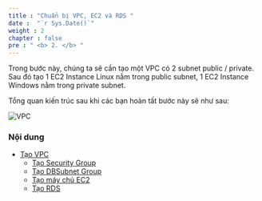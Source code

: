 ```yaml
---
title : "Chuẩn bị VPC, EC2 và RDS "
date :  "`r Sys.Date()`" 
weight : 2 
chapter : false
pre : " <b> 2. </b> "
---
```


Trong bước này, chúng ta sẽ cần tạo một VPC có 2 subnet public / private. Sau đó tạo 1 EC2 Instance Linux nằm trong public subnet,  1 EC2 Instance Windows nằm trong private subnet.

Tổng quan kiến trúc sau khi các bạn hoàn tất bước này sẽ như sau:

![VPC](/images/6.clean/073-Diagram.png)


### Nội dung
  - [Tạo VPC](2.1-Create-Vpc/)
    - [Tạo Security Group](2.2-Create-Secgroup/)
    - [Tạo DBSubnet Group](2.3-Create-DBSubnetGroup/)
    - [Tạo máy chủ EC2](2.4-Create-Ec2/)
    - [Tạo RDS](2.5-Create-Rds/)
